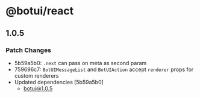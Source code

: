 # @botui/react

## 1.0.5

### Patch Changes

- 5b59a5b0: `.next` can pass on meta as second param
- 759696c7: `BotUIMessageList` and `BotUIAction` accept `renderer` props for custom renderers
- Updated dependencies [5b59a5b0]
  - botui@1.0.5

